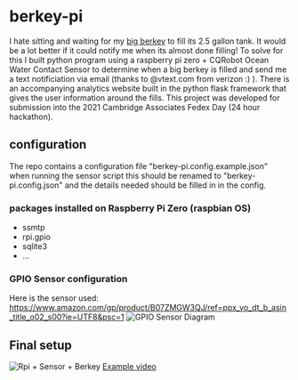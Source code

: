 # berkey-pi
I hate sitting and waiting for my [big berkey](https://www.usaberkeyfilters.com/products/big-berkey-water-filter/) to fill its 2.5 gallon tank.  It would be a lot better if it could notify me when its almost done filling!  To solve for this I built python program using a raspberry pi zero + CQRobot Ocean Water Contact Sensor to determine when a big berkey is filled and send me a text notificiation via email (thanks to @vtext.com from verizon :) ).  There is an accompanying analytics website built in the python flask framework that gives the user information around the fills.  This project was developed for submission into the 2021 Cambridge Associates Fedex Day (24 hour hackathon).

## configuration
The repo contains a configuration file "berkey-pi.config.example.json" when running the sensor script this should be renamed to "berkey-pi.config.json" and the details needed should be filled in in the config.  

### packages installed on Raspberry Pi Zero (raspbian OS)
* ssmtp 
* rpi.gpio
* sqlite3
* ...


### GPIO Sensor configuration
Here is the sensor used: https://www.amazon.com/gp/product/B07ZMGW3QJ/ref=ppx_yo_dt_b_asin_title_o02_s00?ie=UTF8&psc=1
![GPIO Sensor Diagram](https://images-na.ssl-images-amazon.com/images/I/71qAZOYICVL._SL1500_.jpg)

## Final setup
![Rpi + Sensor + Berkey](https://i.imgur.com/yxxg6tf.jpg)
[Example video](https://i.imgur.com/auL8GZy.mp4)
